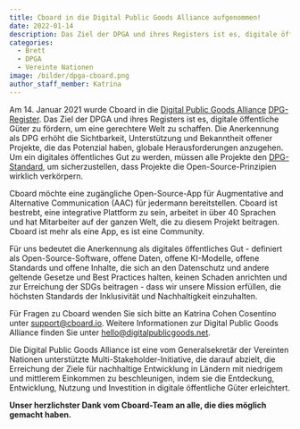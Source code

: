 ```yaml
---
title: Cboard in die Digital Public Goods Alliance aufgenommen!
date: 2022-01-14
description: Das Ziel der DPGA und ihres Registers ist es, digitale öffentliche Güter zu fördern, um eine gerechtere Welt zu schaffen.
categories:
  - Brett
  - DPGA
  - Vereinte Nationen
image: /bilder/dpga-cboard.png
author_staff_member: Katrina
---
```


Am 14. Januar 2021 wurde Cboard in die [Digital Public Goods Alliance](https://digitalpublicgoods.net/) [DPG-Register](https://digitalpublicgoods.net/registry/). Das Ziel der DPGA und ihres Registers ist es, digitale öffentliche Güter zu fördern, um eine gerechtere Welt zu schaffen. Die Anerkennung als DPG erhöht die Sichtbarkeit, Unterstützung und Bekanntheit offener Projekte, die das Potenzial haben, globale Herausforderungen anzugehen. Um ein digitales öffentliches Gut zu werden, müssen alle Projekte den [DPG-Standard](https://digitalpublicgoods.net/standard/), um sicherzustellen, dass Projekte die Open-Source-Prinzipien wirklich verkörpern.

Cboard möchte eine zugängliche Open-Source-App für Augmentative and Alternative Communication (AAC) für jedermann bereitstellen. Cboard ist bestrebt, eine integrative Plattform zu sein, arbeitet in über 40 Sprachen und hat Mitarbeiter auf der ganzen Welt, die zu diesem Projekt beitragen. Cboard ist mehr als eine App, es ist eine Community.

Für uns bedeutet die Anerkennung als digitales öffentliches Gut - definiert als Open-Source-Software, offene Daten, offene KI-Modelle, offene Standards und offene Inhalte, die sich an den Datenschutz und andere geltende Gesetze und Best Practices halten, keinen Schaden anrichten und zur Erreichung der SDGs beitragen - dass wir unsere Mission erfüllen, die höchsten Standards der Inklusivität und Nachhaltigkeit einzuhalten.

Für Fragen zu Cboard wenden Sie sich bitte an Katrina Cohen Cosentino unter [support@cboard.io](mailto:support@cboard.io). Weitere Informationen zur Digital Public Goods Alliance finden Sie unter [hello@digitalpublicgoods.net](mailto:hello@digitalpublicgoods.net).

Die Digital Public Goods Alliance ist eine vom Generalsekretär der Vereinten Nationen unterstützte Multi-Stakeholder-Initiative, die darauf abzielt, die Erreichung der Ziele für nachhaltige Entwicklung in Ländern mit niedrigem und mittlerem Einkommen zu beschleunigen, indem sie die Entdeckung, Entwicklung, Nutzung und Investition in digitale öffentliche Güter erleichtert.

**Unser herzlichster Dank vom Cboard-Team an alle, die dies möglich gemacht haben.**
